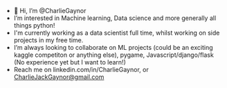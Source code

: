 - 👋 Hi, I’m @CharlieGaynor
- I’m interested in Machine learning, Data science and more generally all things python! 
- I'm currently working as a data scientist full time, whilst working on side projects in my free time.
- I’m always looking to collaborate on ML projects (could be an exciting kaggle competiton or anything else), pygame, Javascript/django/flask (No experience yet but I want to learn!)
- Reach me on linkedin.com/in/CharlieGaynor, or CharlieJackGaynor@gmail.com

<!---
CharlieGaynor/CharlieGaynor is a ✨ special ✨ repository because its `README.md` (this file) appears on your GitHub profile.
You can click the Preview link to take a look at your changes.
--->
